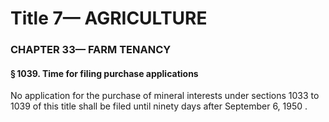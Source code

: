 
# Title 7— AGRICULTURE
### CHAPTER 33— FARM TENANCY
#### § 1039. Time for filing purchase applications

No application for the purchase of mineral interests under sections 1033 to 1039 of this title shall be filed until ninety days after September 6, 1950 .
